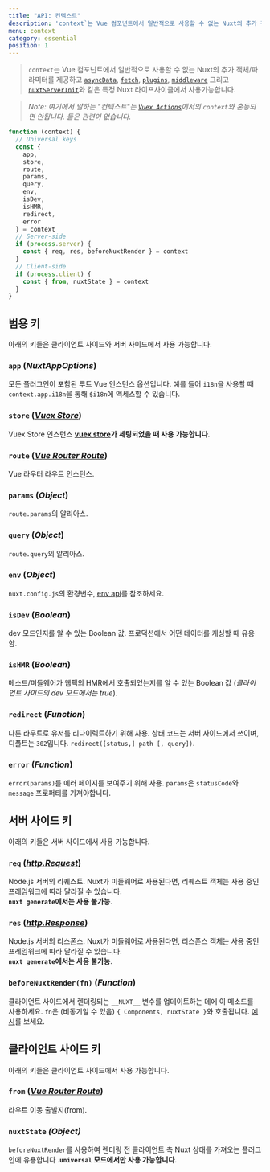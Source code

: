 ```yaml
---
title: "API: 컨텍스트"
description: 'context`는 Vue 컴포넌트에서 일반적으로 사용할 수 없는 Nuxt의 추가 객체/파라미터를 제공합니다. `context`는 `asyncData`, `plugins`, `middlewares`, `modules`, 그리고 `store/nuxtServerInit`와 같은 특별한 nuxt 라이프사이클 영역에서 사용할 수 있습니다.'
menu: context
category: essential
position: 1
---
```


> `context`는 Vue 컴포넌트에서 일반적으로 사용할 수 없는 Nuxt의 추가 객체/파라미터를 제공하고 [`asyncData`](/api), [`fetch`](/api/pages-fetch), [`plugins`](/guide/plugins), [`middleware`](/guide/routing#middleware) 그리고 [`nuxtServerInit`](/guide/vuex-store#the-nuxtserverinit-action)와 같은 특정 Nuxt 라이프사이클에서 사용가능합니다.

> *Note: 여기에서 말하는 "컨텍스트"는 [`Vuex Actions`](https://vuex.vuejs.org/guide/actions.html)에서의 `context`와 혼동되면 안됩니다. 둘은 관련이 없습니다.*

```js
function (context) {
  // Universal keys
  const {
    app,
    store,
    route,
    params,
    query,
    env,
    isDev,
    isHMR,
    redirect,
    error
  } = context
  // Server-side
  if (process.server) {
    const { req, res, beforeNuxtRender } = context
  }
  // Client-side
  if (process.client) {
    const { from, nuxtState } = context
  }
}
```

## 범용 키

아래의 키들은 클라이언트 사이드와 서버 사이드에서 사용 가능합니다.

### `app` (*NuxtAppOptions*)

모든 플러그인이 포함된 루트 Vue 인스턴스 옵션입니다. 예를 들어 `i18n`을 사용할 때 `context.app.i18n`을 통해 `$i18n`에 액세스할 수 있습니다.

### `store` ([*Vuex Store*](https://vuex.vuejs.org/en/api.html#vuexstore-instance-properties))

Vuex Store 인스턴스 **[vuex store](/guide/vuex-store)가 세팅되었을 때 사용 가능합니다**.

### `route` ([*Vue Router Route*](https://router.vuejs.org/en/api/route-object.html))

Vue 라우터 라우트 인스턴스.

### `params` (*Object*)

`route.params`의 알리아스.

### `query` (*Object*)

`route.query`의 알리아스.

### `env` (*Object*)

`nuxt.config.js`의 환경변수, [env api](/api/configuration-env)를 참조하세요.

### `isDev` (*Boolean*)

dev 모드인지를 알 수 있는 Boolean 값. 프로덕션에서 어떤 데이터를 캐싱할 때 유용함.

### `isHMR` (*Boolean*)

메소드/미들웨어가 웹팩의 HMR에서 호출되었는지를 알 수 있는 Boolean 값 (*클라이언트 사이드의 dev 모드에서는 true*).

### `redirect` (*Function*)

다른 라우트로 유저를 리다이렉트하기 위해 사용. 상태 코드는 서버 사이드에서 쓰이며, 디폴트는 `302`입니다. `redirect([status,] path [, query])`.

### `error` (*Function*)

`error(params)`를 에러 페이지를 보여주기 위해 사용. `params`은 `statusCode`와 `message` 프로퍼티를 가져야합니다.

## 서버 사이드 키

아래의 키들은 서버 사이드에서 사용 가능합니다.

### `req` ([*http.Request*](https://nodejs.org/api/http.html#http_class_http_incomingmessage))

Node.js 서버의 리퀘스트. Nuxt가 미들웨어로 사용된다면, 리퀘스트 객체는 사용 중인 프레임워크에 따라 달라질 수 있습니다.<br>**`nuxt generate`에서는 사용 불가능**.  

### `res` ([*http.Response*](https://nodejs.org/api/http.html#http_class_http_serverresponse))

Node.js 서버의 리스폰스. Nuxt가 미들웨어로 사용된다면, 리스폰스 객체는 사용 중인 프레임워크에 따라 달라질 수 있습니다.<br>**`nuxt generate`에서는 사용 불가능**.  

### `beforeNuxtRender(fn)` (*Function*)

클라이언트 사이드에서 렌더링되는 `__NUXT__` 변수를 업데이트하는 데에 이 메소드를 사용하세요. `fn`은 (비동기일 수 있음) `{ Components, nuxtState }`와 호출됩니다. [예시](https://github.com/nuxt/nuxt.js/blob/cf6b0df45f678c5ac35535d49710c606ab34787d/test/fixtures/basic/pages/special-state.vue)를 보세요.

## 클라이언트 사이드 키

아래의 키들은 클라이언트 사이드에서 사용 가능합니다.

### `from` ([*Vue Router Route*](https://router.vuejs.org/en/api/route-object.html))

라우트 이동 출발지(from).

### `nuxtState` *(Object)*

`beforeNuxtRender`를 사용하여 렌더링 전 클라이언트 측 Nuxt 상태를 가져오는 플러그인에 유용합니다 .**`universal` 모드에서만 사용 가능합니다**.
